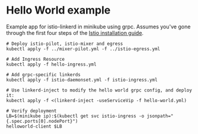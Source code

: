 # Hello World example

Example app for istio-linkerd in minikube using grpc.
Assumes you've gone through the first four steps of the
[Istio installation guide](https://istio.io/docs/tasks/installing-istio.html).

```
# Deploy istio-pilot, istio-mixer and egress
kubectl apply -f ../mixer-pilot.yml -f ../istio-egress.yml

# Add Ingress Resource
kubectl apply -f hello-ingress.yml

# Add grpc-specific linkerds
kubectl apply -f istio-daemonset.yml -f istio-ingress.yml

# Use linkerd-inject to modify the hello world grpc config, and deploy it:
kubectl apply -f <(linkerd-inject -useServiceVip -f hello-world.yml)

# Verify deployment
LB=$(minikube ip):$(kubectl get svc istio-ingress -o jsonpath="{.spec.ports[0].nodePort}")
helloworld-client $LB
```
